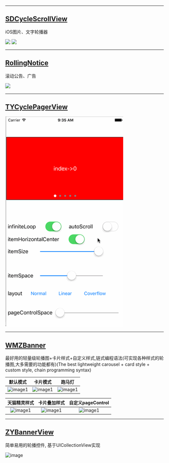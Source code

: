 
------

##  [SDCycleScrollView](https://github.com/gsdios/SDCycleScrollView)
<!-- ☆☆☆☆ -->

iOS图片、文字轮播器

![](http://ww4.sinaimg.cn/bmiddle/9b8146edjw1esvytq7lwrg208p0fce82.gif)
![](http://cdn.cocimg.com/bbs/attachment/Fid_19/19_441660_d01407e9c4b63d1.gif)

------

##  [RollingNotice](https://github.com/maltsugar/RollingNotice)

滚动公告、广告

![](http://wx3.sinaimg.cn/mw690/72aba7efgy1fmdy022ow6g20bn08g0xn.gif)

------

##  [TYCyclePagerView](https://github.com/12207480/TYCyclePagerView)

![image](https://github.com/12207480/TYCyclePagerView/blob/master/ScreenShot/TYCyclePagerView.gif)

------

## [WMZBanner](https://github.com/wwmz/WMZBanner)

最好用的轻量级轮播图+卡片样式+自定义样式,链式编程语法(可实现各种样式的轮播图,大多需要的功能都有)(The best lightweight carousel + card style + custom style, chain programming syntax)

| 默认模式 | 卡片模式  | 跑马灯  |
| :----:  | :----: | :----: |
| ![image1](https://upload-images.jianshu.io/upload_images/9163368-e67656a2a5b0bb7f.gif?imageMogr2/auto-orient/strip) | ![image1](https://upload-images.jianshu.io/upload_images/9163368-4a16369427d1da6f.gif?imageMogr2/auto-orient/strip) | ![image1](https://upload-images.jianshu.io/upload_images/9163368-45ffbf5f23372828.gif?imageMogr2/auto-orient/strip) |

| 天猫精灵样式  | 卡片叠加样式  | 自定义pageControl  |
| :----:  | :----: | :----: |
| ![image1](https://upload-images.jianshu.io/upload_images/9163368-52a16007f7a2834c.gif?imageMogr2/auto-orient/strip) | ![image1](https://upload-images.jianshu.io/upload_images/9163368-2e9934f2b819cf6f.gif?imageMogr2/auto-orient/strip) | ![image1](https://upload-images.jianshu.io/upload_images/9163368-ba69944fb01c4805.gif?imageMogr2/auto-orient/strip) |
------

 ## [ZYBannerView](https://github.com/zzyspace/ZYBannerView)
 
 简单易用的轮播控件, 基于UICollectionView实现
 
 ![image](https://github.com/zzyspace/ZYBannerView/raw/master/ZYBannerViewDemo/Resource/demo.gif)
